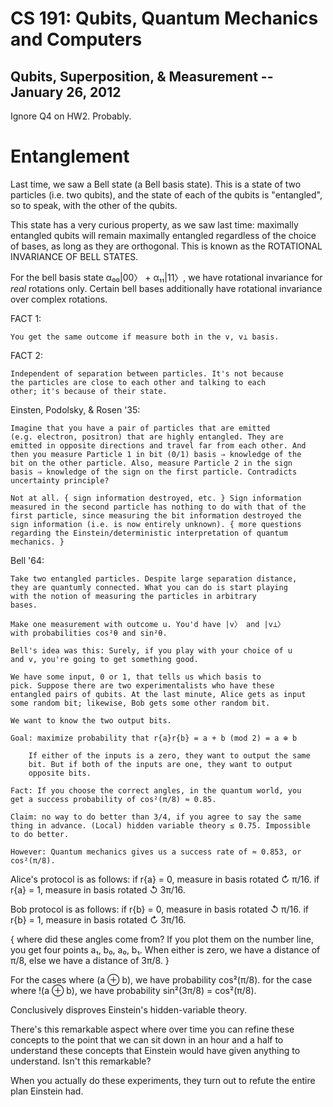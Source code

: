 CS 191: Qubits, Quantum Mechanics and Computers
===============================================
Qubits, Superposition, & Measurement -- January 26, 2012
--------------------------------------------------------

Ignore Q4 on HW2. Probably.

Entanglement
============

Last time, we saw a Bell state (a Bell basis state). This is a state
of two particles (i.e. two qubits), and the state of each of the
qubits is "entangled", so to speak, with the other of the qubits.

This state has a very curious property, as we saw last time: maximally
entangled qubits will remain maximally entangled regardless of the
choice of bases, as long as they are orthogonal. This is known as the
ROTATIONAL INVARIANCE OF BELL STATES.

For the bell basis state α₀₀|00〉 + α₁₁|11〉, we have rotational
invariance for _real_ rotations only. Certain bell bases additionally
have rotational invariance over complex rotations.

FACT 1:

	You get the same outcome if measure both in the v, v⊥ basis.

FACT 2:

	Independent of separation between particles. It's not because
    the particles are close to each other and talking to each
    other; it's because of their state.

Einsten, Podolsky, & Rosen '35:

    Imagine that you have a pair of particles that are emitted
	(e.g. electron, positron) that are highly entangled. They are
	emitted in opposite directions and travel far from each other. And
	then you measure Particle 1 in bit (0/1) basis ⇒ knowledge of the
	bit on the other particle. Also, measure Particle 2 in the sign
	basis ⇒ knowledge of the sign on the first particle. Contradicts
	uncertainty principle?

	Not at all. { sign information destroyed, etc. } Sign information
	measured in the second particle has nothing to do with that of the
	first particle, since measuring the bit information destroyed the
	sign information (i.e. is now entirely unknown). { more questions
	regarding the Einstein/deterministic interpretation of quantum
	mechanics. }

Bell '64:

	Take two entangled particles. Despite large separation distance,
	they are quantumly connected. What you can do is start playing
	with the notion of measuring the particles in arbitrary
	bases.

	Make one measurement with outcome u. You'd have |v〉 and |v⊥〉
	with probabilities cos²θ and sin²θ.

	Bell's idea was this: Surely, if you play with your choice of u
	and v, you're going to get something good.

	We have some input, 0 or 1, that tells us which basis to
	pick. Suppose there are two experimentalists who have these
	entangled pairs of qubits. At the last minute, Alice gets as input
	some random bit; likewise, Bob gets some other random bit.

	We want to know the two output bits.

	Goal: maximize probability that r{a}r{b} = a + b (mod 2) = a ⊕ b

	    If either of the inputs is a zero, they want to output the same
		bit. But if both of the inputs are one, they want to output
		opposite bits.
	
	Fact: If you choose the correct angles, in the quantum world, you
	get a success probability of cos²(π/8) ≈ 0.85.

	Claim: no way to do better than 3/4, if you agree to say the same
	thing in advance. (Local) hidden variable theory ≤ 0.75. Impossible
	to do better.

	However: Quantum mechanics gives us a success rate of ≈ 0.853, or
	cos²(π/8).

Alice's protocol is as follows: if r{a} = 0, measure in basis rotated
↻ π/16.  if r{a} = 1, measure in basis rotated ↺ 3π/16.

Bob protocol is as follows: if r{b} = 0, measure in basis rotated
↺ π/16.  if r{b} = 1, measure in basis rotated ↻ 3π/16.

{ where did these angles come from? If you plot them on the number
  line, you get four points a₁, b₀, a₀, b₁. When either is zero, we
  have a distance of π/8, else we have a distance of 3π/8. }

For the cases where (a ⊕ b), we have probability cos²(π/8). for the
case where !(a ⊕ b), we have probability sin²(3π/8) = cos²(π/8).

Conclusively disproves Einstein's hidden-variable theory.

There's this remarkable aspect where over time you can refine these
concepts to the point that we can sit down in an hour and a half to
understand these concepts that Einstein would have given anything to
understand. Isn't this remarkable?

When you actually do these experiments, they turn out to refute the
entire plan Einstein had.
